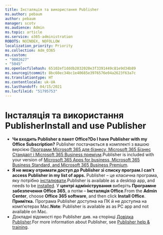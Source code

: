 ```yaml
---
title: Інсталяція та використання Publisher
ms.author: pebaum
author: pebaum
manager: scotv
ms.audience: Admin
ms.topic: article
ms.service: o365-administration
ROBOTS: NOINDEX, NOFOLLOW
localization_priority: Priority
ms.collection: Adm_O365
ms.custom:
- "9002627"
- "5045"
ms.openlocfilehash: 65102ef1dddb2032020e3f3391449c81e9d34b89
ms.sourcegitcommit: 8bc60ec34bc1e40685e3976576e04a2623f63a7c
ms.translationtype: HT
ms.contentlocale: uk-UA
ms.lasthandoff: 04/15/2021
ms.locfileid: "51795753"
---
```

# <a name="install-and-use-publisher"></a><span data-ttu-id="f4773-102">Інсталяція та використання Publisher</span><span class="sxs-lookup"><span data-stu-id="f4773-102">Install and use Publisher</span></span>

- <span data-ttu-id="f4773-103">**Чи входить Publisher в пакет Office?**</span><span class="sxs-lookup"><span data-stu-id="f4773-103">**Do I have Publisher with my Office Subscription?**</span></span> <span data-ttu-id="f4773-104">Publisher постачається в комплекті з вашою версією [Програми Microsoft 365 для бізнесу, Microsoft 365 Бізнес Стандарт і Microsoft 365 Business преміум](https://products.office.com/compare-all-microsoft-office-products?activetab=tab:primaryr2).</span><span class="sxs-lookup"><span data-stu-id="f4773-104">Publisher is included with your version of [Microsoft 365 Apps for business, Microsoft 365 Business Standard, and Microsoft 365 Business Premium](https://products.office.com/compare-all-microsoft-office-products?activetab=tab:primaryr2).</span></span>
- <span data-ttu-id="f4773-105">**Я не можу отримати доступ до Publisher зі списку програм.**</span><span class="sxs-lookup"><span data-stu-id="f4773-105">**I can't access Publisher in my list of apps.**</span></span>  <span data-ttu-id="f4773-106">Publisher – це класична програма, яку потрібно [інсталювати](https://support.office.com/article/Install-Office-apps-from-Office-365-dcf2d841-dac7-455b-9a77-fc8f7ee92702).</span><span class="sxs-lookup"><span data-stu-id="f4773-106">Publisher is available as a desktop app, and needs to be [installed](https://support.office.com/article/Install-Office-apps-from-Office-365-dcf2d841-dac7-455b-9a77-fc8f7ee92702).</span></span> <span data-ttu-id="f4773-107">У **центрі адміністрування** виберіть **Програмне забезпечення Office 365**, а потім – **Інсталяція Office**.</span><span class="sxs-lookup"><span data-stu-id="f4773-107">From the **Admin Center**, choose **Office 365 software**, and then click **Install Office**.</span></span> <span data-ttu-id="f4773-108">**Примітка.** Програма Publisher доступна на ПК й не доступна на комп’ютерах Mac.</span><span class="sxs-lookup"><span data-stu-id="f4773-108">**Note**: Publisher is available as as PC app and not available on Mac.</span></span>
- <span data-ttu-id="f4773-109">Докладні відомості про Publisher див. на сторінці [Довідка Publisher](https://support.office.com/publisher).</span><span class="sxs-lookup"><span data-stu-id="f4773-109">For more information about Publisher, see [Publisher help & training](https://support.office.com/publisher).</span></span>
